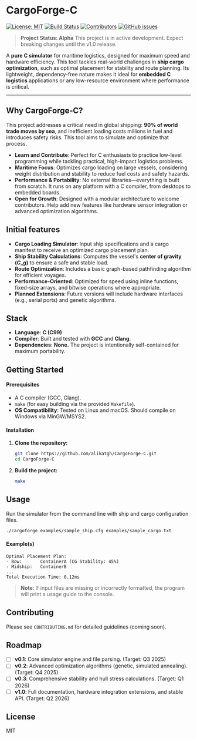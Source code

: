 # CargoForge-C

[![License: MIT](https://img.shields.io/badge/License-MIT-yellow.svg)](https://opensource.org/licenses/MIT)
[![Build Status](https://img.shields.io/github/actions/workflow/status/alikatgh/CargoForge-C/ci.yml)](https://github.com/alikatgh/CargoForge-C/actions)
[![Contributors](https://img.shields.io/github/contributors/alikatgh/CargoForge-C.svg)](https://github.com/alikatgh/CargoForge-C/graphs/contributors)
[![GitHub issues](https://img.shields.io/github/issues/alikatgh/CargoForge-C.svg)](https://github.com/alikatgh/CargoForge-C/issues)

> **Project Status: Alpha**
> This project is in active development. Expect breaking changes until the v1.0 release.

A **pure C simulator** for maritime logistics, designed for maximum speed and hardware efficiency. This tool tackles real-world challenges in **ship cargo optimization**, such as optimal placement for stability and route planning. Its lightweight, dependency-free nature makes it ideal for **embedded C logistics** applications or any low-resource environment where performance is critical.

-----

## Why CargoForge-C?

This project addresses a critical need in global shipping: **90% of world trade moves by sea**, and inefficient loading costs millions in fuel and introduces safety risks. This tool aims to simulate and optimize that process.

  - **Learn and Contribute**: Perfect for C enthusiasts to practice low-level programming while tackling practical, high-impact logistics problems.
  - **Maritime Focus**: Optimizes cargo loading on large vessels, considering weight distribution and stability to reduce fuel costs and safety hazards.
  - **Performance & Portability**: No external libraries—everything is built from scratch. It runs on any platform with a C compiler, from desktops to embedded boards.
  - **Open for Growth**: Designed with a modular architecture to welcome contributors. Help add new features like hardware sensor integration or advanced optimization algorithms.

## Initial features

  - **Cargo Loading Simulator**: Input ship specifications and a cargo manifest to receive an optimized cargo placement plan.
  - **Ship Stability Calculations**: Computes the vessel's **center of gravity ($C\_g$)** to ensure a safe and stable load.
  - **Route Optimization**: Includes a basic graph-based pathfinding algorithm for efficient voyages.
  - **Performance-Oriented**: Optimized for speed using inline functions, fixed-size arrays, and bitwise operations where appropriate.
  - **Planned Extensions**: Future versions will include hardware interfaces (e.g., serial ports) and genetic algorithms.

## Stack

  - **Language**: **C (C99)**
  - **Compiler**: Built and tested with **GCC** and **Clang**.
  - **Dependencies**: **None.** The project is intentionally self-contained for maximum portability.

## Getting Started

#### Prerequisites

  - A C compiler (GCC, Clang).
  - `make` (for easy building via the provided `Makefile`).
  - **OS Compatibility**: Tested on Linux and macOS. Should compile on Windows via MinGW/MSYS2.

#### Installation

1.  **Clone the repository:**

    ```bash
    git clone https://github.com/alikatgh/CargoForge-C.git
    cd CargoForge-C
    ```

2.  **Build the project:**

    ```bash
    make
    ```

## Usage

Run the simulator from the command line with ship and cargo configuration files.

```bash
./cargoforge examples/sample_ship.cfg examples/sample_cargo.txt
```

#### Example(s)

```
Optimal Placement Plan:
- Bow:       ContainerA (CG Stability: 45%)
- Midship:   ContainerB
...
Total Execution Time: 0.12ms
```

> **Note**: If input files are missing or incorrectly formatted, the program will print a usage guide to the console.

## Contributing

Please see `CONTRIBUTING.md` for detailed guidelines (coming soon).

## Roadmap

  - [ ] **v0.1**: Core simulator engine and file parsing. (Target: Q3 2025)
  - [ ] **v0.2**: Advanced optimization algorithms (genetic, simulated annealing). (Target: Q4 2025)
  - [ ] **v0.3**: Comprehensive stability and hull stress calculations. (Target: Q1 2026)
  - [ ] **v1.0**: Full documentation, hardware integration extensions, and stable API. (Target: Q2 2026)

## License

MIT

